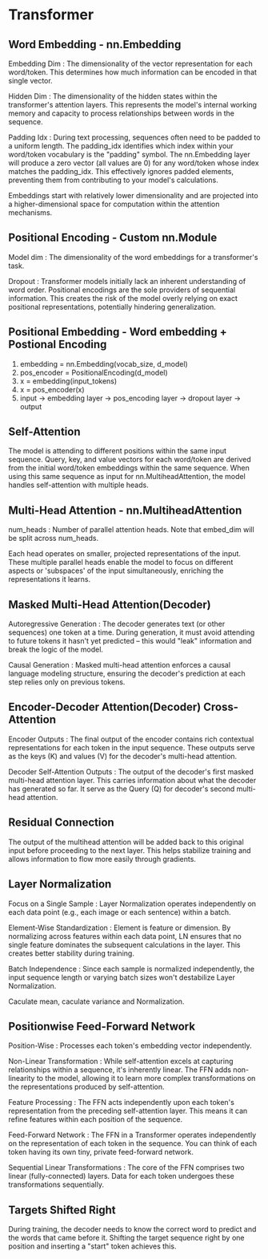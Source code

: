 # Transformer

## Word Embedding - nn.Embedding

Embedding Dim
: The dimensionality of the vector representation for each word/token.
  This determines how much information can be encoded in that single vector.

Hidden Dim
: The dimensionality of the hidden states within the transformer's attention
  layers. This represents the model's internal working memory and capacity to
  process relationships between words in the sequence.

Padding Idx
: During text processing, sequences often need to be padded to a uniform
  length. The padding_idx identifies which index within your word/token
  vocabulary is the "padding" symbol. The nn.Embedding layer will produce
  a zero vector (all values are 0) for any word/token whose index matches
  the padding_idx. This effectively ignores padded elements, preventing
  them from contributing to your model's calculations.

Embeddings start with relatively lower dimensionality and are projected into a
higher-dimensional space for computation within the attention mechanisms.

## Positional Encoding - Custom nn.Module

Model dim
: The dimensionality of the word embeddings for a transformer's task.

Dropout
: Transformer models initially lack an inherent understanding of word order.
  Positional encodings are the sole providers of sequential information. This
  creates the risk of the model overly relying on  exact positional
  representations, potentially hindering generalization.

## Positional Embedding - Word embedding + Postional Encoding

1. embedding = nn.Embedding(vocab_size, d_model)
2. pos_encoder = PositionalEncoding(d_model)
3. x = embedding(input_tokens)
4. x = pos_encoder(x)
5. input -> embedding layer -> pos_encoding layer -> dropout layer -> output

## Self-Attention

The model is attending to different positions within the same input sequence.
Query, key, and value vectors for each word/token are derived from the initial
word/token embeddings within the same sequence. When using this same sequence
as input for nn.MultiheadAttention, the model handles self-attention with
multiple heads.

## Multi-Head Attention - nn.MultiheadAttention

num_heads
: Number of parallel attention heads. Note that embed_dim will be split
  across num_heads.

Each head operates on smaller, projected representations of the input.
These multiple parallel heads enable the model to focus on different aspects
or 'subspaces' of the input simultaneously, enriching the representations it
learns.

## Masked Multi-Head Attention(Decoder)

Autoregressive Generation
: The decoder generates text (or other sequences) one token at a time.
  During generation, it must avoid attending to future tokens it hasn't
  yet predicted – this would "leak" information and break the logic of
  the model.

Causal Generation
: Masked multi-head attention enforces a causal language modeling structure,
  ensuring the decoder's prediction at each step relies only on previous tokens.

## Encoder-Decoder Attention(Decoder) Cross-Attention

Encoder Outputs
: The final output of the encoder contains rich contextual representations
  for each token in the input sequence. These outputs serve as the keys (K)
  and values (V) for the decoder's multi-head attention.

Decoder Self-Attention Outputs
: The output of the decoder's first masked multi-head attention layer. This
  carries information about what the decoder has generated so far. It serve
  as the Query (Q) for decoder's second multi-head attention.

## Residual Connection

The output of the multihead attention will be added back to this original input
before proceeding to the next layer. This helps stabilize training and allows
information to flow more easily through gradients.

## Layer Normalization

Focus on a Single Sample
: Layer Normalization operates independently on each data point
  (e.g., each image or each sentence) within a batch.

Element-Wise Standardization
: Element is feature or dimension. By normalizing across features within each
  data point, LN ensures that no single feature dominates the subsequent
  calculations in the layer. This creates better stability during training.

Batch Independence
: Since each sample is normalized independently, the input sequence length or
  varying batch sizes won't destabilize Layer Normalization.

Caculate mean, caculate variance and Normalization.

## Positionwise Feed-Forward Network

Position-Wise
: Processes each token's embedding vector independently.

Non-Linear Transformation
: While self-attention excels at capturing relationships within a sequence,
  it's inherently linear. The FFN adds non-linearity to the model, allowing
  it to learn more complex transformations on the representations produced
  by self-attention.

Feature Processing
: The FFN acts independently upon each token's representation from the
  preceding self-attention layer. This means it can refine features within
  each position of the sequence.

Feed-Forward Network
: The FFN in a Transformer operates independently on the representation of
  each token in the sequence. You can think of each token having its own
  tiny, private feed-forward network.

Sequential Linear Transformations
: The core of the FFN comprises two linear (fully-connected) layers. Data
  for each token undergoes these transformations sequentially.

## Targets Shifted Right

During training, the decoder needs to know the correct word to predict and
the words that came before it. Shifting the target sequence right by one
position and inserting a "start" token achieves this.
